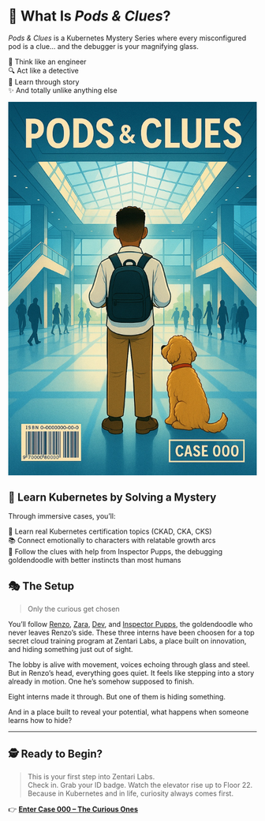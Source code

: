 # 🧩 What Is *Pods & Clues*?

*Pods & Clues* is a Kubernetes Mystery Series where every misconfigured pod is a clue… and the debugger is your magnifying glass.

🧠 Think like an engineer  
🔍 Act like a detective  
💬 Learn through story  
✨ And totally unlike anything else 

![Pods and Clues Cover Art](assets/homepage/pods-and-clues-case-000-cover.jpg)

## 🚀 Learn Kubernetes by Solving a Mystery

Through immersive cases, you’ll:

🧠 Learn real Kubernetes certification topics (CKAD, CKA, CKS)  
📚 Connect emotionally to characters with relatable growth arcs  
🐾 Follow the clues with help from Inspector Pupps, the debugging goldendoodle with better instincts than most humans

## 🎭 The Setup

> Only the curious get chosen

You’ll follow [Renzo](characters/renzo.md), [Zara](characters/zara.md), [Dev](characters/dev.md), and [Inspector Pupps](characters/pupps.md), the goldendoodle who never leaves Renzo’s side. These three interns have been choosen for a top secret cloud training program at Zentari Labs, a place built on innovation, and hiding something just out of sight.

The lobby is alive with movement, voices echoing through glass and steel. But in Renzo’s head, everything goes quiet.
It feels like stepping into a story already in motion. One he’s somehow supposed to finish.

Eight interns made it through.
But one of them is hiding something.

And in a place built to reveal your potential, what happens when someone learns how to hide?

---

## 🕵️ Ready to Begin?

> This is your first step into Zentari Labs.  
> Check in. Grab your ID badge. Watch the elevator rise up to Floor 22.  
> Because in Kubernetes and in life, curiosity always comes first.

👉 [**Enter Case 000 – The Curious Ones**](cases/case-000.md)